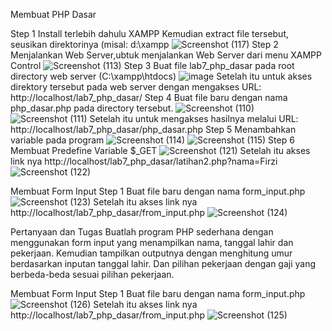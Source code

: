 
Membuat PHP Dasar

Step 1
Install terlebih dahulu XAMPP Kemudian extract file tersebut, seusikan
direktorinya (misal: d:\xampp
![Screenshot (117)](https://user-images.githubusercontent.com/73973590/168620730-18d1110a-43a8-4b61-92ff-44aac4f3f74f.png)
Step 2 
Menjalankan Web Server,ubtuk menjalankan Web Server dari menu XAMPP Control
![Screenshot (113)](https://user-images.githubusercontent.com/73973590/168621054-089687c2-f3d4-45e8-831f-c709face95e2.png)
Step 3
Buat file lab7_php_dasar pada root directory web server (C:\xampp\htdocs)
![image](https://user-images.githubusercontent.com/73973590/168621452-27871016-0f8f-490f-9869-d952eb61f757.png)
Setelah itu untuk akses direktory tersebut pada web server dengan mengakses URL:
http://localhost/lab7_php_dasar/
Step 4
Buat file baru dengan nama php_dasar.php pada directory tersebut.
![Screenshot (110)](https://user-images.githubusercontent.com/73973590/168621749-4c938d18-5745-47b9-b7c6-abf0f51b0dde.png)
![Screenshot (111)](https://user-images.githubusercontent.com/73973590/168621790-b7e92b79-ce76-4ee7-9e84-3572b45b1788.png)
Setelah itu untuk mengakses hasilnya melalui URL:
http://localhost/lab7_php_dasar/php_dasar.php
Step 5
Menambahkan variable pada program
![Screenshot (114)](https://user-images.githubusercontent.com/73973590/168622008-2d5e7142-867e-4073-8240-505c896e3d98.png)
![Screenshot (115)](https://user-images.githubusercontent.com/73973590/168622041-994cfeca-304e-446a-b4ac-b336d3c652a8.png)
Step 6
Membuat Predefine Variable $_GET
![Screenshot (121)](https://user-images.githubusercontent.com/73973590/168843857-f3b203a8-1a79-4f1f-a056-a3fbee396ac7.png)
Setelah itu akses link nya http://localhost/lab7_php_dasar/latihan2.php?nama=Firzi
![Screenshot (122)](https://user-images.githubusercontent.com/73973590/168843917-0434547b-32de-4807-8007-0b66e3aa6b84.png)



Membuat Form Input
Step 1
Buat file baru dengan nama form_input.php
![Screenshot (123)](https://user-images.githubusercontent.com/73973590/168844322-ed683cb4-6763-4ef3-8583-6d26531d75c7.png)
Setelah itu akses link nya http://localhost/lab7_php_dasar/from_input.php
![Screenshot (124)](https://user-images.githubusercontent.com/73973590/168844363-4567384e-45f3-4e5d-9378-3be3bbdeade8.png)


Pertanyaan dan Tugas
Buatlah program PHP sederhana dengan menggunakan form input yang menampilkan
nama, tanggal lahir dan pekerjaan. Kemudian tampilkan outputnya dengan menghitung
umur berdasarkan inputan tanggal lahir. Dan pilihan pekerjaan dengan gaji yang
berbeda-beda sesuai pilihan pekerjaan.

Membuat Form Input
Step 1
Buat file baru dengan nama form_input.php
![Screenshot (126)](https://user-images.githubusercontent.com/73973590/168844958-92eba2c2-4cd7-4669-aac0-17c053d29fc0.png)
Setelah itu akses link nya http://localhost/lab7_php_dasar/from_input.php
![Screenshot (125)](https://user-images.githubusercontent.com/73973590/168845086-20494e5e-6ca3-467c-aea0-6f4a867e557d.png)





